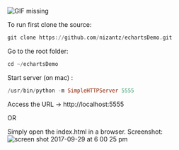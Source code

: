 
![GIF missing](https://media.giphy.com/media/3o6nUXvPxHgjoH9fri/giphy.gif)

To run first clone the source:
```haskell
git clone https://github.com/nizantz/echartsDemo.git
```

Go to the root folder:
```haskell
cd ~/echartsDemo
```
Start server (on mac) :
```haskell
/usr/bin/python -m SimpleHTTPServer 5555
```

Access the URL -> http://localhost:5555

OR

Simply open the index.html in a browser.
Screenshot:
![screen shot 2017-09-29 at 6 00 25 pm](https://user-images.githubusercontent.com/90957/31040765-3086bdd0-a540-11e7-8fdc-4cf6a48a0192.png)
